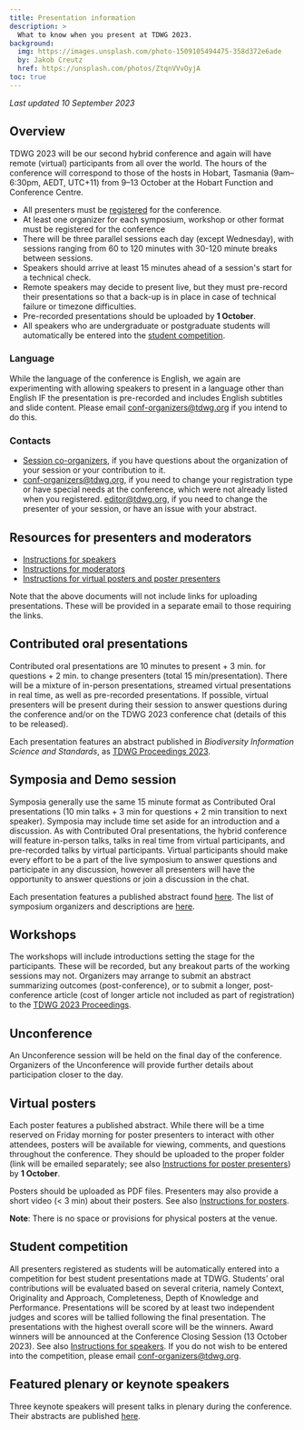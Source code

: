 ```yaml
---
title: Presentation information
description: >
  What to know when you present at TDWG 2023.
background:
  img: https://images.unsplash.com/photo-1509105494475-358d372e6ade
  by: Jakob Creutz
  href: https://unsplash.com/photos/ZtqnVVvOyjA
toc: true
---
```


_Last updated 10 September 2023_

## Overview

TDWG 2023 will be our second hybrid conference and again will have remote (virtual) participants from all over the world. The hours of the conference will correspond to those of the hosts in Hobart, Tasmania (9am–6:30pm, AEDT, UTC+11) from 9–13 October at the Hobart Function and Conference Centre.

- All presenters must be [registered](https://tdwg2023.zohobackstage.com.au/TDWG2023#/?lang=en) for the conference.
- At least one organizer for each symposium, workshop or other format must be registered for the conference
- There will be three parallel sessions each day (except Wednesday), with sessions ranging from 60 to 120 minutes with 30-120 minute breaks between sessions.
- Speakers should arrive at least 15 minutes ahead of a session's start for a technical check.
- Remote speakers may decide to present live, but they must pre-record their presentations so that a back-up is in place in case of technical failure or timezone difficulties.
- Pre-recorded presentations should be uploaded by **1 October**.
- All speakers who are undergraduate or postgraduate students will automatically be entered into the [student competition](#student-competition).

### Language

While the language of the conference is English, we again are experimenting with allowing speakers to present in a language other than English IF the presentation is pre-recorded and includes English subtitles and slide content. Please email conf-organizers@tdwg.org if you intend to do this.

### Contacts

- [Session co-organizers](https://www.tdwg.org/conferences/2023/session-list/), if you have questions about the organization of your session or your contribution to it.
- <conf-organizers@tdwg.org>, if you need to change your registration type or have special needs at the conference, which were not already listed when you registered.
<editor@tdwg.org>, if you need to change the presenter of your session, or have an issue with your abstract.

## Resources for presenters and moderators

- [Instructions for speakers](https://docs.google.com/document/d/1kZ7V_0B-yGX0K67Ur-_T7Sq4iEKmFRc4PYu_pCnyBqk/edit?usp=sharing)
- [Instructions for moderators](https://docs.google.com/document/d/1mslLZggx_PQn1YBVyV9iVSW-zkSCnTcyxK-kg_vSF04/edit?usp=sharing)
- [Instructions for virtual posters and poster presenters](https://docs.google.com/document/d/1DpGnksb7FxbEgo2_JGI4vvLM-cj4Cu9EKBC0CH1dELI/edit?usp=drive_link)

Note that the above documents will not include links for uploading presentations. These will be provided in a separate email to those requiring the links.

## Contributed oral presentations

Contributed oral presentations are 10 minutes to present + 3 min. for questions + 2 min. to change presenters (total 15 min/presentation). There will be a mixture of in-person presentations, streamed virtual presentations in real time, as well as pre-recorded presentations. If possible, virtual presenters will be present during their session  to answer questions during the conference and/or on the TDWG 2023 conference chat (details of this to be released).

Each presentation features an abstract published in _Biodiversity Information Science and Standards_, as [TDWG Proceedings 2023](https://biss.pensoft.net/collection/408/).

## Symposia and Demo session

Symposia generally use the same 15 minute format as Contributed Oral presentations (10 min talks + 3 min for questions + 2 min transition to next speaker). Symposia may include time set aside for an introduction and a discussion. As with Contributed Oral presentations, the hybrid conference will feature in-person talks, talks in real time from virtual participants, and pre-recorded talks by virtual participants. Virtual participants should make every effort to be a part of the live symposium to answer questions and participate in any discussion, however all presenters will have the opportunity to answer questions or join a discussion in the chat.

Each presentation features a published abstract found [here](https://biss.pensoft.net/collection/408/). The list of symposium organizers and descriptions are [here](https://www.tdwg.org/conferences/2023/session-list/).

## Workshops

The workshops will include introductions setting the stage for the participants. These will be recorded, but any breakout parts of the working sessions may not. Organizers may arrange to submit an abstract summarizing outcomes (post-conference), or to submit a longer, post-conference article (cost of longer article not included as part of registration) to the [TDWG 2023 Proceedings](https://biss.pensoft.net/collection/408/).

## Unconference

An Unconference session will be held on the final day of the conference. Organizers of the Unconference will provide further details about participation closer to the day.

## Virtual posters

Each poster features a published abstract. While there will be a time reserved on Friday morning for poster presenters to interact with other attendees, posters will be available for viewing, comments, and questions throughout the conference. They should be uploaded to the proper folder (link will be emailed separately; see also [Instructions for poster presenters](https://docs.google.com/document/d/1DpGnksb7FxbEgo2_JGI4vvLM-cj4Cu9EKBC0CH1dELI/edit?usp=drive_link)) by **1 October**.

Posters should be uploaded as PDF files. Presenters may also provide a short video (< 3 min) about their posters. See also [Instructions for posters](https://docs.google.com/document/d/1DpGnksb7FxbEgo2_JGI4vvLM-cj4Cu9EKBC0CH1dELI/edit?usp=drive_link).

**Note**: There is no space or provisions for physical posters at the venue.

## Student competition

All presenters registered as students will be automatically entered into a competition for best student presentations made at TDWG. Students’ oral contributions will be evaluated based on several criteria, namely Context, Originality and Approach, Completeness, Depth of Knowledge and Performance. Presentations will be scored by at least two independent judges and scores will be tallied following the final presentation. The presentations with the highest overall score will be the winners. Award winners will be announced at the Conference Closing Session (13 October 2023). See also [Instructions for speakers](https://docs.google.com/document/d/1kZ7V_0B-yGX0K67Ur-_T7Sq4iEKmFRc4PYu_pCnyBqk/edit?usp=sharing). If you do not wish to be entered into the competition, please email <conf-organizers@tdwg.org>.

## Featured plenary or keynote speakers

Three keynote speakers will present talks in plenary during the conference. Their abstracts are published [here](https://biss.pensoft.net/collection/429/).

